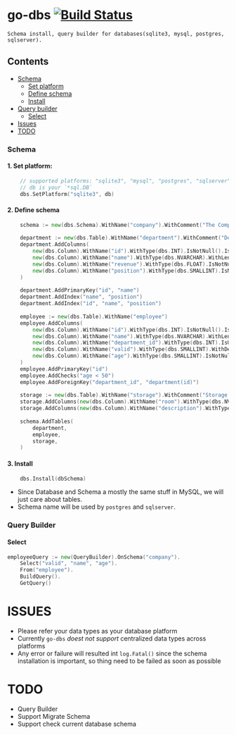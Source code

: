# go-dbs [![Build Status](https://travis-ci.org/luanphandinh/go-dbs.svg?branch=master)](https://travis-ci.org/luanphandinh/go-dbs)
```
Schema install, query builder for databases(sqlite3, mysql, postgres, sqlserver).
```
## Contents
* [Schema](#schema)
    * [Set platform](#1-set-platform)   
    * [Define schema](#2-define-schema)
    * [Install](#3-install)
* [Query builder](#query-builder)
    * [Select](#query-builder-select)
* [Issues](#issues)
* [TODO](#todo)

<a name="schema"></a>
### Schema
<a name="1-set-platform"></a>
#### 1. Set platform:
```go
    // supported platforms: "sqlite3", "mysql", "postgres", "sqlserver"
    // db is your `*sql.DB`
    dbs.SetPlatform("sqlite3", db)

```
<a name="2-define-schema"></a>
#### 2. Define schema
```go
    schema := new(dbs.Schema).WithName("company").WithComment("The Company Schema")
    
    department := new(dbs.Table).WithName("department").WithComment("Departments of company")
    department.AddColumns(
        new(dbs.Column).WithName("id").WithType(dbs.INT).IsNotNull().IsUnsigned().IsAutoIncrement(),
        new(dbs.Column).WithName("name").WithType(dbs.NVARCHAR).WithLength(20).IsNotNull(),
        new(dbs.Column).WithName("revenue").WithType(dbs.FLOAT).IsNotNull().IsUnsigned().WithDefault("1.01"),
        new(dbs.Column).WithName("position").WithType(dbs.SMALLINT).IsNotNull().IsUnsigned().IsUnique(),
    )
    
    department.AddPrimaryKey("id", "name")
    department.AddIndex("name", "position")
    department.AddIndex("id", "name", "position")
    
    employee := new(dbs.Table).WithName("employee")
    employee.AddColumns(
        new(dbs.Column).WithName("id").WithType(dbs.INT).IsNotNull().IsUnsigned().IsAutoIncrement(),
        new(dbs.Column).WithName("name").WithType(dbs.NVARCHAR).WithLength(20).IsNotNull(),
        new(dbs.Column).WithName("department_id").WithType(dbs.INT).IsUnsigned(),
        new(dbs.Column).WithName("valid").WithType(dbs.SMALLINT).WithDefault("1").WithComment("Indicate employee status"),
        new(dbs.Column).WithName("age").WithType(dbs.SMALLINT).IsNotNull().IsUnsigned().AddCheck("age > 20"),
    )
    employee.AddPrimaryKey("id")
    employee.AddChecks("age < 50")
    employee.AddForeignKey("department_id", "department(id)")
    
    storage := new(dbs.Table).WithName("storage").WithComment("Storage for fun")
    storage.AddColumns(new(dbs.Column).WithName("room").WithType(dbs.NVARCHAR).WithLength(50))
    storage.AddColumns(new(dbs.Column).WithName("description").WithType(dbs.TEXT))
    
    schema.AddTables(
        department,
        employee,
        storage,
    )
```

<a name="3-install"></a>
#### 3. Install
```go
    dbs.Install(dbSchema)
```

* Since Database and Schema a mostly the same stuff in MySQL, we will just care about tables.
* Schema name will be used by `postgres` and `sqlserver`.

<a name="query-builder"></a>
### Query Builder

<a name="query-builder-select"></a>
#### Select
```go
employeeQuery := new(QueryBuilder).OnSchema("company").
    Select("valid", "name", "age").
    From("employee").
    BuildQuery().
    GetQuery()
```

<a name="issues"></a>
# ISSUES
* Please refer your data types as your database platform
* Currently `go-dbs` *doest not support* centralized data types across platforms
* Any error or failure will resulted int `log.Fatal()` since the schema installation is important,
so thing need to be failed as soon as possible 

<a name="todo"></a>
# TODO
* Query Builder
* Support Migrate Schema
* Support check current database schema
